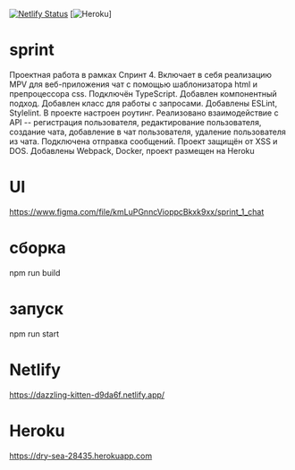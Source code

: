 [![Netlify Status](https://api.netlify.com/api/v1/badges/359cc3ab-5371-48ea-9862-a5dad6a7d8bb/deploy-status)](https://app.netlify.com/sites/dazzling-kitten-d9da6f/deploys)
[![Heroku](https://heroku-badge.herokuapp.com/?app=dry-sea-28435)]
# sprint
Проектная работа в рамках Спринт 4. Включает в себя реализацию MPV для веб-приложения чат с помощью шаблонизатора html и препроцессора css. Подключён TypeScript. Добавлен компонентный подход. Добавлен класс для работы с запросами. Добавлены ESLint, Stylelint. В проекте настроен роутинг. Реализовано взаимодействие с API -- регистрация пользователя, редактирование пользователя, создание чата, добавление в чат пользователя, удаление пользователя из чата. Подключена отправка сообщений. Проект защищён от XSS и DOS. Добавлены Webpack, Docker, проект размещен на Heroku
# UI
https://www.figma.com/file/kmLuPGnncVioppcBkxk9xx/sprint_1_chat
# сборка
npm run build 
# запуск
npm run start
# Netlify
https://dazzling-kitten-d9da6f.netlify.app/

# Heroku
https://dry-sea-28435.herokuapp.com
